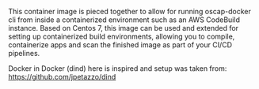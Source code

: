 This container image is pieced together to allow for running oscap-docker cli from inside a containerized environment such as an AWS CodeBuild instance.  Based on Centos 7, this image can be used and extended for setting up containerized build environments, allowing you to compile, containerize apps and scan the finished image as part of your CI/CD pipelines.

Docker in Docker (dind) here is inspired and setup was taken from: https://github.com/jpetazzo/dind